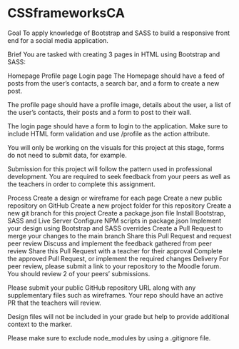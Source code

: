 # CSSframeworksCA

Goal
To apply knowledge of Bootstrap and SASS to build a responsive front end for a social media application.

Brief
You are tasked with creating 3 pages in HTML using Bootstrap and SASS:

Homepage
Profile page
Login page
The Homepage should have a feed of posts from the user’s contacts, a search bar, and a form to create a new post.

The profile page should have a profile image, details about the user, a list of the user’s contacts, their posts and a form to post to their wall.

The login page should have a form to login to the application. Make sure to include HTML form validation and use /profile as the action attribute.

You will only be working on the visuals for this project at this stage, forms do not need to submit data, for example.

Submission for this project will follow the pattern used in professional development. You are required to seek feedback from your peers as well as the teachers in order to complete this assignment.

Process
Create a design or wireframe for each page
Create a new public repository on GitHub
Create a new project folder for this repository
Create a new git branch for this project
Create a package.json file
Install Bootstrap, SASS and Live Server
Configure NPM scripts in package.json
Implement your design using Bootstrap and SASS overrides
Create a Pull Request to merge your changes to the main branch
Share this Pull Request and request peer review
Discuss and implement the feedback gathered from peer review
Share this Pull Request with a teacher for their approval
Complete the approved Pull Request, or implement the required changes
Delivery
For peer review, please submit a link to your repository to the Moodle forum. You should review 2 of your peers’ submissions.

Please submit your public GitHub repository URL along with any supplementary files such as wireframes. Your repo should have an active PR that the teachers will review.

Design files will not be included in your grade but help to provide additional context to the marker.

Please make sure to exclude node_modules by using a .gitignore file.

